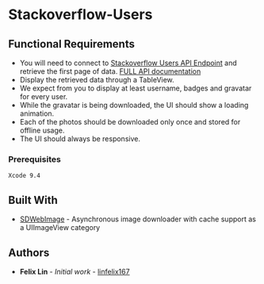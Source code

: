 # Stackoverflow-Users

## Functional Requirements

- You will need to connect to [Stackoverflow Users API Endpoint](https://api.stackexchange.com/2.2/users?site=stackoverflow) and retrieve the first page of data. [FULL API documentation](https://api.stackexchange.com/docs)
- Display the retrieved data through a TableView.
- We expect from you to display at least username, badges and gravatar for every user.
- While the gravatar is being downloaded, the UI should show a loading animation.
- Each of the photos should be downloaded only once and stored for offline usage.
- The UI should always be responsive.

### Prerequisites

```
Xcode 9.4
```

## Built With
* [SDWebImage](https://github.com/rs/SDWebImage) - Asynchronous image downloader with cache support as a UIImageView category

## Authors
* **Felix Lin** - *Initial work* - [linfelix167](https://github.com/linfelix167)
